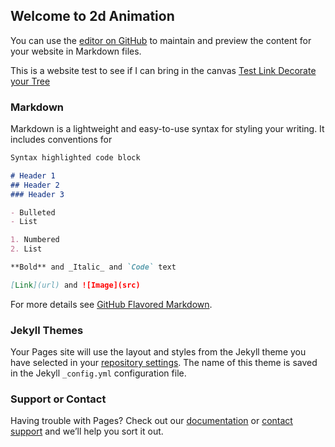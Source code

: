 ## Welcome to 2d Animation

You can use the [editor on GitHub](https://github.com/CalvaryCougars/CalvaryCougars.github.io/edit/master/README.md) to maintain and preview the content for your website in Markdown files.

This is a website test to see if I can bring in the canvas
<a href ="https://www.smashingmagazine.com/2009/09/back-to-school-with-40-excellent-adobe-illustrator-tutorials/"> Test Link </a>
<a href = "christmasTree.html"> Decorate your Tree </a>

### Markdown

Markdown is a lightweight and easy-to-use syntax for styling your writing. It includes conventions for

```markdown
Syntax highlighted code block

# Header 1
## Header 2
### Header 3

- Bulleted
- List

1. Numbered
2. List

**Bold** and _Italic_ and `Code` text

[Link](url) and ![Image](src)
```

For more details see [GitHub Flavored Markdown](https://guides.github.com/features/mastering-markdown/).

### Jekyll Themes

Your Pages site will use the layout and styles from the Jekyll theme you have selected in your [repository settings](https://github.com/CalvaryCougars/CalvaryCougars.github.io/settings). The name of this theme is saved in the Jekyll `_config.yml` configuration file.

### Support or Contact

Having trouble with Pages? Check out our [documentation](https://help.github.com/categories/github-pages-basics/) or [contact support](https://github.com/contact) and we’ll help you sort it out.
